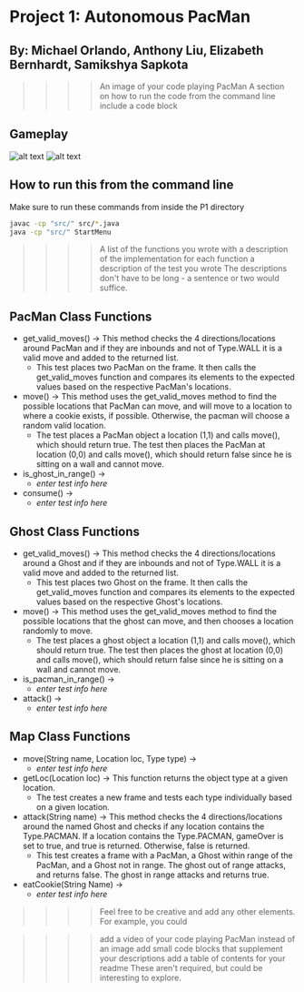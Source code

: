 # Project 1: Autonomous PacMan

## By: Michael Orlando, Anthony Liu, Elizabeth Bernhardt, Samikshya Sapkota

>>>>An image of your code playing PacMan
>>>>A section on how to run the code from the command line
>>>>include a code block
## Gameplay

![alt text](https://i.imgur.com/i64u0yZ.png) ![alt text](https://i.imgur.com/KCrZiJH.png)

## How to run this from the command line

Make sure to run these commands from inside the P1 directory

```bash
javac -cp "src/" src/*.java
java -cp "src/" StartMenu
```

>>>>A list of the functions you wrote with
>>>>a description of the implementation for each function
>>>>a description of the test you wrote
>>>>The descriptions don't have to be long - a sentence or two would suffice.

## PacMan Class Functions

* get_valid_moves() -> This method checks the 4 directions/locations around PacMan and if they are inbounds and not of Type.WALL it is a valid move and added to the returned list. 
  - This test places two PacMan on the frame. It then calls the get_valid_moves function and compares its elements to the expected values based on the respective PacMan's locations. 
* move() -> This method uses the get_valid_moves method to find the possible locations that PacMan can move, and will move to a location to where a cookie exists, if possible. Otherwise, the pacman will choose a random valid location.
  - The test places a PacMan object a location (1,1) and calls move(), which should return true. The test then places the PacMan at location (0,0) and calls move(), which should return false since he is sitting on a wall and cannot move.
* is_ghost_in_range() -> 
  - *enter test info here*
* consume() ->
  - *enter test info here*

## Ghost Class Functions

* get_valid_moves() -> This method checks the 4 directions/locations around a Ghost and if they are inbounds and not of Type.WALL it is a valid move and added to the returned list. 
  - This test places two Ghost on the frame. It then calls the get_valid_moves function and compares its elements to the expected values based on the respective Ghost's locations.
* move() -> This method uses the get_valid_moves method to find the possible locations that the ghost can move, and then chooses a location randomly to move.
  - The test places a ghost object a location (1,1) and calls move(), which should return true. The test then places the ghost at location (0,0) and calls move(), which should return false since he is sitting on a wall and cannot move.
* is_pacman_in_range() ->
  - *enter test info here*
* attack() ->
  - *enter test info here*

## Map Class Functions

* move(String name, Location loc, Type type) ->
  - *enter test info here*
* getLoc(Location loc) -> This function returns the object type at a given location.
  - The test creates a new frame and tests each type individually based on a given location.
* attack(String name) -> This method checks the 4 directions/locations around the named Ghost and checks if any location contains the Type.PACMAN. If a location contains the Type.PACMAN, gameOver is set to true, and true is returned. Otherwise, false is returned.
  - This test creates a frame with a PacMan, a Ghost within range of the PacMan, and a Ghost not in range. The ghost out of range attacks, and returns false. The ghost in range attacks and returns true. 
* eatCookie(String Name) ->
  - *enter test info here*


>>>>Feel free to be creative and add any other elements. For example, you could

>>>>add a video of your code playing PacMan instead of an image
>>>>add small code blocks that supplement your descriptions
>>>>add a table of contents for your readme
>>>>These aren't required, but could be interesting to explore.
